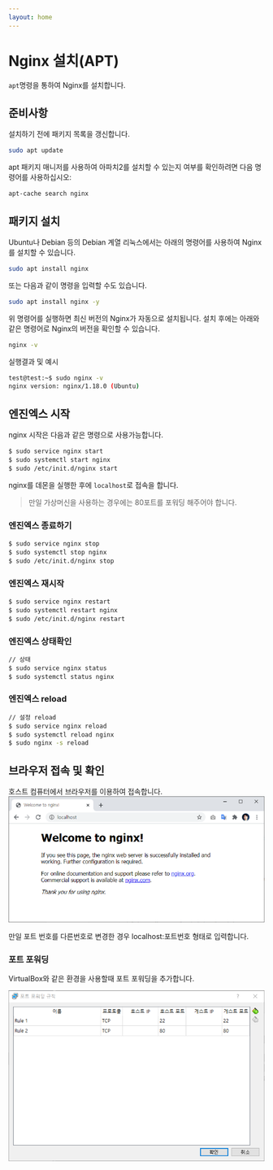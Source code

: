 ```yaml
---
layout: home
---
```


# Nginx 설치(APT)
`apt`명령을 통하여 Nginx를 설치합니다.

## 준비사항
설치하기 전에 패키지 목록을 갱신합니다.

```bash
sudo apt update
```

apt 패키지 매니저를 사용하여 아파치2를 설치할 수 있는지 여부를 확인하려면 다음 명령어를 사용하십시오:

```bash
apt-cache search nginx
```


## 패키지 설치
Ubuntu나 Debian 등의 Debian 계열 리눅스에서는 아래의 명령어를 사용하여 Nginx를 설치할 수 있습니다.  

```bash
sudo apt install nginx
```

또는 다음과 같이 명령을 입력할 수도 있습니다.

```bash
sudo apt install nginx -y
```

위 명령어를 실행하면 최신 버전의 Nginx가 자동으로 설치됩니다. 설치 후에는 아래와 같은 명령어로 Nginx의 버전을 확인할 수 있습니다.

```bash
nginx -v
```

실행결과 및 예시
```bash
test@test:~$ sudo nginx -v
nginx version: nginx/1.18.0 (Ubuntu)
```

## 엔진엑스 시작
nginx 시작은 다음과 같은 명령으로 사용가능합니다.

```bash
$ sudo service nginx start
$ sudo systemctl start nginx
$ sudo /etc/init.d/nginx start
```

nginx를 데몬을 실행한 후에 `localhost`로 접속을 합니다.
> 만일 가상머신을 사용하는 경우에는 80포트를 포워딩 해주어야 합니다.

### 엔진엑스 종료하기

```bash
$ sudo service nginx stop
$ sudo systemctl stop nginx
$ sudo /etc/init.d/nginx stop
```

### 엔진엑스 재시작

```bash
$ sudo service nginx restart
$ sudo systemctl restart nginx
$ sudo /etc/init.d/nginx restart
```

### 엔진엑스 상태확인

```bash
// 상태
$ sudo service nginx status
$ sudo systemctl status nginx
```


### 엔진엑스 reload
```bash
// 설정 reload
$ sudo service nginx reload
$ sudo systemctl reload nginx
$ sudo nginx -s reload
```


## 브라우저 접속 및 확인

호스트 컴퓨터에서 브라우저를 이용하여 접속합니다.  
![image-20210103183011803](./img/image-20210103183011803.png)

만일 포트 번호를 다른번호로 변경한 경우 localhost:포트번호 형태로 입력합니다.


### 포트 포워딩

VirtualBox와 같은 환경을 사용할때 포트 포워딩을 추가합니다.

![image-20210103183135658](./img/image-20210103183135658.png)



